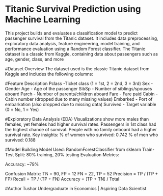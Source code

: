 # Titanic Survival Prediction using Machine Learning
This project builds and evaluates a classification model to predict passenger survival from the Titanic dataset. It includes data preprocessing, exploratory data analysis, feature engineering, model training, and performance evaluation using a Random Forest classifier.
The Titanic dataset is a classic from Kaggle, containing data about passengers such as age, gender, class, and more

#Dataset Overview
The dataset used is the classic Titanic dataset from Kaggle and includes the following columns:

#Feature	Description
Pclass -Ticket class (1 = 1st, 2 = 2nd, 3 = 3rd)
Sex - Gender
Age	- Age of the passenger
SibSp	- Number of siblings/spouses aboard
Parch	- Number of parents/children aboard
Fare - Fare paid
Cabin	- Cabin number (dropped due to many missing values)
Embarked	- Port of embarkation (also dropped due to missing data)
Survived	- Target variable (0 = No, 1 = Yes)

#Exploratory Data Analysis (EDA)
Visualizations show more males than females, yet females had higher survival rates.
Passengers in 1st class had the highest chance of survival.
People with no family onboard had a higher survival rate.
Key insights:
% of women who survived: 0.742
% of men who survived: 0.188

#Model Building
Model Used: RandomForestClassifier from sklearn
Train-Test Split: 80% training, 20% testing
Evaluation Metrics:

Accuracy: ~79%

Confusion Matrix:
TN = 90, FP = 12
FN = 22, TP = 52
Precision = TP / (TP + FP)
Recall = TP / (TP + FN)
Accuracy = (TP + TN) / Total

#Author
Tushar
Undergraduate in Economics | Aspiring Data Scientist

